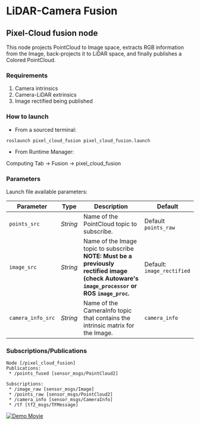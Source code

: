 # LiDAR-Camera Fusion

## Pixel-Cloud fusion node

This node projects PointCloud to Image space, extracts RGB information from the Image, back-projects it to LiDAR space, and finally publishes a Colored PointCloud.

### Requirements

1. Camera intrinsics
1. Camera-LiDAR extrinsics
1. Image rectified being published


### How to launch

* From a sourced terminal:

`roslaunch pixel_cloud_fusion pixel_cloud_fusion.launch`

* From Runtime Manager:

Computing Tab -> Fusion -> pixel_cloud_fusion

### Parameters

Launch file available parameters:

|Parameter| Type| Description|Default|
----------|-----|--------|---|
|`points_src`|*String* |Name of the PointCloud topic to subscribe.|Default `points_raw`|
|`image_src`|*String*|Name of the Image topic to subscribe **NOTE: Must be a previously rectified image (check Autoware's `image_processor` or ROS `image_proc`.**|Default: `image_rectified`|
|`camera_info_src`|*String*|Name of the CameraInfo topic that contains the intrinsic matrix for the Image.|`camera_info`|

### Subscriptions/Publications


```
Node [/pixel_cloud_fusion]
Publications: 
 * /points_fused [sensor_msgs/PointCloud2]

Subscriptions: 
 * /image_raw [sensor_msgs/Image]
 * /points_raw [sensor_msgs/PointCloud2]
 * /camera_info [sensor_msgs/CameraInfo]
 * /tf [tf2_msgs/TFMessage]
```

[![Demo Movie](http://img.youtube.com/vi/KhcEpT_3GB4/mqdefault.jpg)](https://www.youtube.com/watch?v=KhcEpT_3GB4)